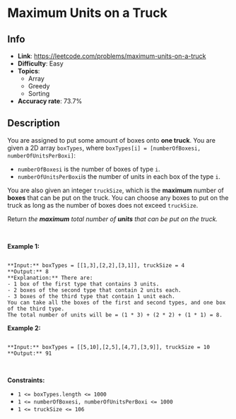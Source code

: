 # Maximum Units on a Truck

## Info  
- **Link**: https://leetcode.com/problems/maximum-units-on-a-truck
- **Difficulty**: Easy  
- **Topics**:   
    - Array
    - Greedy
    - Sorting
- **Accuracy rate**: 73.7%  

## Description  
    
You are assigned to put some amount of boxes onto **one truck**. You are given a 2D array `boxTypes`, where `boxTypes[i] = [numberOfBoxesi, numberOfUnitsPerBoxi]`:


* `numberOfBoxesi` is the number of boxes of type `i`.
* `numberOfUnitsPerBoxi`is the number of units in each box of the type `i`.


You are also given an integer `truckSize`, which is the **maximum** number of **boxes** that can be put on the truck. You can choose any boxes to put on the truck as long as the number of boxes does not exceed `truckSize`.


Return *the **maximum** total number of **units** that can be put on the truck.*


 


**Example 1:**



```

**Input:** boxTypes = [[1,3],[2,2],[3,1]], truckSize = 4
**Output:** 8
**Explanation:** There are:
- 1 box of the first type that contains 3 units.
- 2 boxes of the second type that contain 2 units each.
- 3 boxes of the third type that contain 1 unit each.
You can take all the boxes of the first and second types, and one box of the third type.
The total number of units will be = (1 * 3) + (2 * 2) + (1 * 1) = 8.

```

**Example 2:**



```

**Input:** boxTypes = [[5,10],[2,5],[4,7],[3,9]], truckSize = 10
**Output:** 91

```

 


**Constraints:**


* `1 <= boxTypes.length <= 1000`
* `1 <= numberOfBoxesi, numberOfUnitsPerBoxi <= 1000`
* `1 <= truckSize <= 106`


  
    